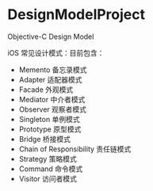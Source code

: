 # DesignModelProject
Objective-C Design Model

iOS 常见设计模式：目前包含：
* Memento 备忘录模式
* Adapter 适配器模式 
* Facade 外观模式
* Mediator 中介者模式
* Observer 观察者模式
* Singleton 单例模式
* Prototype 原型模式
* Bridge 桥接模式
* Chain of Responsibility 责任链模式
* Strategy 策略模式
* Command 命令模式
* Visitor 访问者模式


